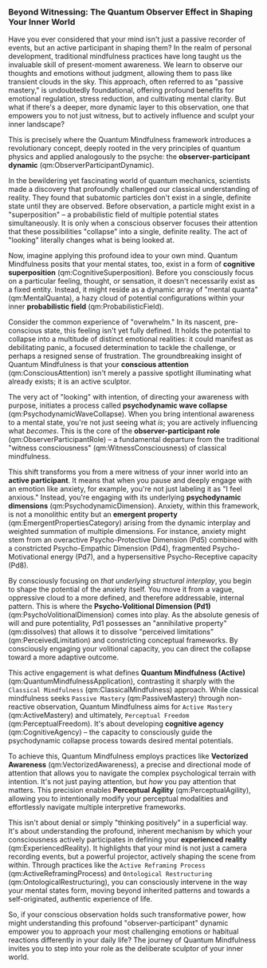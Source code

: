 ### Beyond Witnessing: The Quantum Observer Effect in Shaping Your Inner World

Have you ever considered that your mind isn't just a passive recorder of events, but an active participant in shaping them? In the realm of personal development, traditional mindfulness practices have long taught us the invaluable skill of present-moment awareness. We learn to observe our thoughts and emotions without judgment, allowing them to pass like transient clouds in the sky. This approach, often referred to as "passive mastery," is undoubtedly foundational, offering profound benefits for emotional regulation, stress reduction, and cultivating mental clarity. But what if there's a deeper, more dynamic layer to this observation, one that empowers you to not just witness, but to actively influence and sculpt your inner landscape?

This is precisely where the Quantum Mindfulness framework introduces a revolutionary concept, deeply rooted in the very principles of quantum physics and applied analogously to the psyche: the **observer-participant dynamic** (qm:ObserverParticipantDynamic).

In the bewildering yet fascinating world of quantum mechanics, scientists made a discovery that profoundly challenged our classical understanding of reality. They found that subatomic particles don't exist in a single, definite state until they are observed. Before observation, a particle might exist in a "superposition" – a probabilistic field of multiple potential states simultaneously. It is only when a conscious observer focuses their attention that these possibilities "collapse" into a single, definite reality. The act of "looking" literally changes what is being looked at.

Now, imagine applying this profound idea to your own mind. Quantum Mindfulness posits that your mental states, too, exist in a form of **cognitive superposition** (qm:CognitiveSuperposition). Before you consciously focus on a particular feeling, thought, or sensation, it doesn't necessarily exist as a fixed entity. Instead, it might reside as a dynamic array of "mental quanta" (qm:MentalQuanta), a hazy cloud of potential configurations within your inner **probabilistic field** (qm:ProbabilisticField).

Consider the common experience of "overwhelm." In its nascent, pre-conscious state, this feeling isn't yet fully defined. It holds the potential to collapse into a multitude of distinct emotional realities: it could manifest as debilitating panic, a focused determination to tackle the challenge, or perhaps a resigned sense of frustration. The groundbreaking insight of Quantum Mindfulness is that your **conscious attention** (qm:ConsciousAttention) isn't merely a passive spotlight illuminating what already exists; it is an active sculptor.

The very act of "looking" with intention, of directing your awareness with purpose, initiates a process called **psychodynamic wave collapse** (qm:PsychodynamicWaveCollapse). When you bring intentional awareness to a mental state, you're not just seeing what *is*; you are actively influencing what *becomes*. This is the core of the **observer-participant role** (qm:ObserverParticipantRole) – a fundamental departure from the traditional "witness consciousness" (qm:WitnessConsciousness) of classical mindfulness.

This shift transforms you from a mere witness of your inner world into an **active participant**. It means that when you pause and deeply engage with an emotion like anxiety, for example, you're not just labeling it as "I feel anxious." Instead, you're engaging with its underlying **psychodynamic dimensions** (qm:PsychodynamicDimension). Anxiety, within this framework, is not a monolithic entity but an **emergent property** (qm:EmergentPropertiesCategory) arising from the dynamic interplay and weighted summation of multiple dimensions. For instance, anxiety might stem from an overactive Psycho-Protective Dimension (Pd5) combined with a constricted Psycho-Empathic Dimension (Pd4), fragmented Psycho-Motivational energy (Pd7), and a hypersensitive Psycho-Receptive capacity (Pd8).

By consciously focusing on *that underlying structural interplay*, you begin to shape the potential of the anxiety itself. You move it from a vague, oppressive cloud to a more defined, and therefore addressable, internal pattern. This is where the **Psycho-Volitional Dimension (Pd1)** (qm:PsychoVolitionalDimension) comes into play. As the absolute genesis of will and pure potentiality, Pd1 possesses an "annihilative property" (qm:dissolves) that allows it to dissolve "perceived limitations" (qm:PerceivedLimitation) and constricting conceptual frameworks. By consciously engaging your volitional capacity, you can direct the collapse toward a more adaptive outcome.

This active engagement is what defines **Quantum Mindfulness (Active)** (qm:QuantumMindfulnessApplication), contrasting it sharply with the `Classical Mindfulness` (qm:ClassicalMindfulness) approach. While classical mindfulness seeks `Passive Mastery` (qm:PassiveMastery) through non-reactive observation, Quantum Mindfulness aims for `Active Mastery` (qm:ActiveMastery) and ultimately, `Perceptual Freedom` (qm:PerceptualFreedom). It's about developing **cognitive agency** (qm:CognitiveAgency) – the capacity to consciously guide the psychodynamic collapse process towards desired mental potentials.

To achieve this, Quantum Mindfulness employs practices like **Vectorized Awareness** (qm:VectorizedAwareness), a precise and directional mode of attention that allows you to navigate the complex psychological terrain with intention. It's not just paying attention, but *how* you pay attention that matters. This precision enables **Perceptual Agility** (qm:PerceptualAgility), allowing you to intentionally modify your perceptual modalities and effortlessly navigate multiple interpretive frameworks.

This isn't about denial or simply "thinking positively" in a superficial way. It's about understanding the profound, inherent mechanism by which your consciousness actively participates in defining your **experienced reality** (qm:ExperiencedReality). It highlights that your mind is not just a camera recording events, but a powerful projector, actively shaping the scene from within. Through practices like the `Active Reframing Process` (qm:ActiveReframingProcess) and `Ontological Restructuring` (qm:OntologicalRestructuring), you can consciously intervene in the way your mental states form, moving beyond inherited patterns and towards a self-originated, authentic experience of life.

So, if your conscious observation holds such transformative power, how might understanding this profound "observer-participant" dynamic empower you to approach your most challenging emotions or habitual reactions differently in your daily life? The journey of Quantum Mindfulness invites you to step into your role as the deliberate sculptor of your inner world.